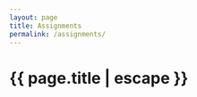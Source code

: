 ```yaml
---
layout: page
title: Assignments
permalink: /assignments/
---
```


<h1 class="page-title">{{ page.title | escape }}</h1>

<div class="row">
          
</div>

